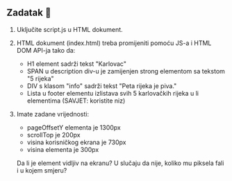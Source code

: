 ## Zadatak 📝

1. Uključite script.js u HTML dokument.

2. HTML dokument (index.html) treba promijeniti pomoću JS-a i HTML DOM API-ja tako da:
	- H1 element sadrži tekst "Karlovac"
	- SPAN u description div-u je zamijenjen strong elementom sa tekstom "5 rijeka" 
	- DIV s klasom "info" sadrži tekst "Peta rijeka je piva."
	- Lista u footer elementu izlistava svih 5 karlovačkih rijeka u li elementima (SAVJET: koristite niz)
	
3. Imate zadane vrijednosti:
	- pageOffsetY elementa je 1300px
	- scrollTop je 200px
	- visina korisničkog ekrana je 730px
	- visina elementa je 300px
	
	Da li je element vidljiv na ekranu? 
	U slučaju da nije, koliko mu piksela fali i u kojem smjeru?
